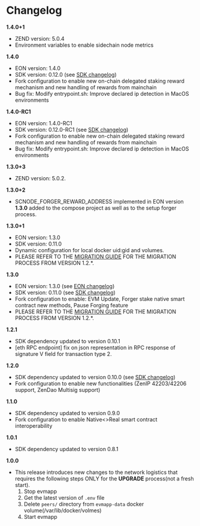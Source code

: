 # Changelog

**1.4.0+1**
* ZEND version: 5.0.4
* Environment variables to enable sidechain node metrics

**1.4.0**
* EON version: 1.4.0
* SDK version: 0.12.0 (see [SDK changelog](https://github.com/HorizenOfficial/Sidechains-SDK/blob/0.12.0-RC1/CHANGELOG.md))
* Fork configuration to enable new on-chain delegated staking reward mechanism and new handling of rewards from mainchain
* Bug fix: Modify entrypoint.sh: Improve declared ip detection in MacOS environments

**1.4.0-RC1**
* EON version: 1.4.0-RC1
* SDK version: 0.12.0-RC1 (see [SDK changelog](https://github.com/HorizenOfficial/Sidechains-SDK/blob/0.12.0-RC1/CHANGELOG.md))
* Fork configuration to enable new on-chain delegated staking reward mechanism and new handling of rewards from mainchain
* Bug fix: Modify entrypoint.sh: Improve declared ip detection in MacOS environments

**1.3.0+3**
* ZEND version: 5.0.2.

**1.3.0+2**
* SCNODE_FORGER_REWARD_ADDRESS implemented in EON version **1.3.0** added to the compose project as well as to the setup forger process.

**1.3.0+1**
* EON version: 1.3.0
* SDK version: 0.11.0
* Dynamic configuration for local docker uid:gid and volumes.
* PLEASE REFER TO THE [MIGRATION GUIDE](./docs/MIGRATION.md) FOR THE MIGRATION PROCESS FROM VERSION 1.2.*.

**1.3.0**
* EON version: 1.3.0 (see [EON changelog](https://github.com/HorizenOfficial/eon/blob/main/doc/release/1.3.0.md))
* SDK version: 0.11.0 (see [SDK changelog](https://github.com/HorizenOfficial/Sidechains-SDK/blob/0.11.0/CHANGELOG.md))
* Fork configuration to enable: EVM Update, Forger stake native smart contract new methods, Pause Forging feature
* PLEASE REFER TO THE [MIGRATION GUIDE](./docs/MIGRATION.md) FOR THE MIGRATION PROCESS FROM VERSION 1.2.*.

**1.2.1**
* SDK dependency updated to version 0.10.1
* [eth RPC endpoint] fix on json representation in RPC response of signature V field for transaction type 2.

**1.2.0**
* SDK dependency updated to version 0.10.0 (see [SDK changelog](https://github.com/HorizenOfficial/Sidechains-SDK/blob/master/CHANGELOG.md))
* Fork configuration to enable new functionalities (ZenIP 42203/42206 support, ZenDao Multisig support)

**1.1.0**
* SDK dependency updated to version 0.9.0
* Fork configuration to enable Native<>Real smart contract interoperability

**1.0.1**
* SDK dependency updated to version 0.8.1

**1.0.0**
* This release introduces new changes to the network logistics that requires the following steps ONLY for the **UPGRADE** process(not a fresh start).
  1. Stop evmapp 
  2. Get the latest version of `.env` file
  3. Delete `peers/` directory from `evmapp-data` docker volume(/var/lib/docker/volmes)
  4. Start evmapp
